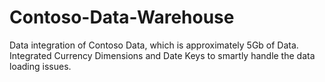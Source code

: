 # Contoso-Data-Warehouse
Data integration of Contoso Data, which is approximately 5Gb of Data. Integrated Currency Dimensions and Date Keys to smartly handle the data loading issues.

